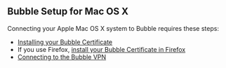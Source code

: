 ## Bubble Setup for Mac OS X

Connecting your Apple Mac OS X system to Bubble requires these steps:

 * [Installing your Bubble Certificate](../cert_instructions/macosx_cert.md)
 * If you use Firefox, [install your Bubble Certificate in Firefox](../cert_instructions/firefox_cert.md)
 * [Connecting to the Bubble VPN](../vpn_instructions/macosx_vpn.md)


